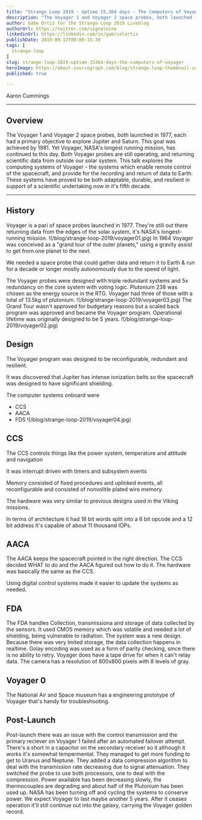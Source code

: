 ```yaml
---
title: "Strange Loop 2019 - Uptime 15,364 days - The Computers of Voyager"
description: "The Voyager 1 and Voyager 2 space probes, both launched in 1977, each had a primary objective to explore Jupiter and Saturn. This goal was achieved by 1981. Yet Voyager, NASA's longest running mission, has continued to this day. Both Voyager probes are still operating, and returning scientific data from outside our solar system. This talk explores the computing systems of Voyager - the systems which enable remote control of the spacecraft, and provide for the recording and return of data to Earth. These systems have proved to be both adaptable, durable, and resilient in support of a scientific undertaking now in it's fifth decade."
author: Gabe Ortiz for the Strange Loop 2019 Liveblog
authorUrl: https://twitter.com/signalnine
linkedinUrl: https://linkedin.com/in/gabrielortiz
publishDate: 2019-09-13T00:00-15:30
tags: [
  strange-loop
]
slug: strange-loop-2019-uptime-15364-days-the-computers-of-voyager
heroImage: https://about.sourcegraph.com/blog/strange-loop-thumbnail-square-v2.jpg
published: true

---
```


<div class="container p-0 liveblog-presenters">
  <div class="row m-0">
      <p class=" mr-12 m-0">
        <span class="liveblog-presenters__name">Aaron Cummings</span>
        <a href="https://twitter.com/btvaaron" target="_blank" title="Twitter"><i class="fa fa-twitter pr-2"></i></a>
        <a href="https://github.com/aaroncummings" target="_blank" title="GitHub"><i class="fa fa-github pr-2"></i></a>
        <a href="http://aaroncummings.com" target="_blank" title="Speaker's site"><i class="fa fa-globe pr-2"></i></a>
      </p>
  </div>
</div>

---

## Overview

The Voyager 1 and Voyager 2 space probes, both launched in 1977, each had a primary objective to explore Jupiter and Saturn. This goal was achieved by 1981. Yet Voyager, NASA's longest running mission, has continued to this day. Both Voyager probes are still operating, and returning scientific data from outside our solar system. This talk explores the computing systems of Voyager - the systems which enable remote control of the spacecraft, and provide for the recording and return of data to Earth. These systems have proved to be both adaptable, durable, and resilient in support of a scientific undertaking now in it's fifth decade.

---

## History
Voyager is a pari of space probes launched in 1977. They're still out there returning data from the edges of the solar system, it's NASA's longest-running mission.
!(/blog/strange-loop-2019/voyager01.jpg)
In 1964 Voyager was conceived as a "grand tour of the outer planets," using a gravity assist to get from one planet to the next.

We needed a space probe that could gather data and return it to Earth & run for a decade or longer mostly autonomously due to the speed of light.

The Voyager probes were designed with triple redundant systems and 5x redundancy on the core system with voting logic. Plutonium 238 was chosen as the energy source in the RTG. Voyager had three of those with a total of 13.5kg of plutonium.
!(/blog/strange-loop-2019/voyager03.jpg)
The Grand Tour wasn't approved for budgetary reasons but a scaled back program was approved and became the Voyager program. Operational lifetime was originally designed to be 5 years.
!(/blog/strange-loop-2019/voyager02.jpg)

## Design
The Voyager program was designed to be reconfigurable, redundant and resilient. 

It was discovered that Jupiter has intense ionization belts so the spacecraft was designed to have significant shielding. 

The computer systems onboard were
* CCS 
* AACA 
* FDS
!(/blog/strange-loop-2019/voyager04.jpg)

## CCS
The CCS controls things like the power system, temperature and attitude and navigation

It was interrupt driven with timers and subsystem events

Memory consisted of fixed procedures and uplinked events, all reconfigurable and consisted of nonvolitle plated wire memory.

The hardware was very similar to previous designs used in the Viking missions.

In terms of architecture it had 18 bit words split into a 6 bit opcode and a 12 bit address
It's capable of about 11 thousand IOPs. 

## AACA 
The AACA keeps the spacecraft pointed in the right direction. The CCS decided WHAT to do and the AACA figured out how to do it.
The hardware was basically the same as the CCS. 

Using digital control systems made it easier to update the systems as needed.

## FDA

The FDA handles Collection, transmissiona and storage of data collected by the sensors. It used CMOS memory which was volatile and needed a lot of shielding, being vulnerable to radiation.
The system was a new design. Because there was very lmited storage, the data collection happens in realtime. 
Golay encoding was used as a form of parity checking, since there is no ability to retry. Voyager does have a tape drive for when it can't relay data. The camera has a resolution of 800x800 pixels with 8 levels of gray.

## Voyager 0
The National Air and Space museum has a engineering prototype of Voyager that's handy for troubleshooting.


## Post-Launch

Post-launch there was an issue with the control transmission and the primary reciever on Voyager 1 failed after an automated failover attempt. There's a short in a capacitor on the secondary receiver so it although it works it's somewhat tempermental.
They managed to get more funding to get to Uranus and Neptune. They added a data compression algorithm to deal with the transmission rate decreasing due to signal attenuation. They switched the probe to use both processors, one to deal with the compression.
Power available has been decreasing slowly, the thermocouples are degrading and about half of the Plutonium has been used up. NASA has been turning off and cycling the systems to conserve power. We expect Voyager to last maybe another 5 years. After it ceases operation it'll still continue out into the galaxy, carrying the Voyager golden record. 

